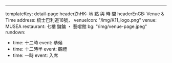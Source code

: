 ---
templateKey: detail-page
headerZhHK: 地 點 與 時 間
headerEnGB: Venue & Time
address: 梳士巴利道18號，
venueIcon: "/img/K11_logo.png"
venue: MUSEA
restaurant: 七樓 鏞鏞 ・ 藝嚐館
bg: "/img/venue-page.jpeg"
rundown: 
  - time: 十二時
    event: 恭候
  - time: 十二時半
    event: 觀禮
  - time: 一時
    event: 入席